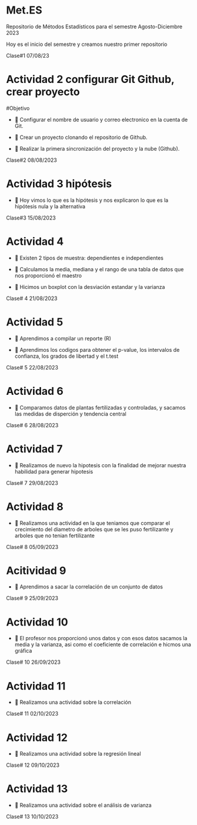 # Met.ES
Repositorio de Métodos Estadísticos para el semestre Agosto-Diciembre 2023

Hoy es el inicio del semestre y creamos nuestro primer repositorio

Clase#1 07/08/23

# Actividad 2 configurar Git Github, crear proyecto

#Objetivo

+ :dart: Configurar el nombre de usuario y correo electronico en la cuenta de Git.

+ :dart: Crear un proyecto clonando el repositorio de Github.

+ :dart: Realizar la primera sincronización del proyecto y la nube (Github).

Clase#2 08/08/2023

# Actividad 3 hipótesis

+ :dart: Hoy vimos lo que es la hipótesis y nos explicaron lo que es la hipótesis nula y la alternativa

Clase#3 15/08/2023

# Actividad 4

+ :dart: Existen 2 tipos de muestra: dependientes e independientes

+ :dart: Calculamos la media, mediana y el rango de una tabla de datos que nos proporcionó el maestro

+ :dart: Hicimos un boxplot con la desviación estandar y la varianza

Clase# 4 21/08/2023

# Actividad 5

+ :dart: Aprendimos a compilar un reporte (R)

+ :dart: Aprendimos los codigos para obtener el p-value, los intervalos de confianza, los grados de libertad y el t.test

Clase# 5 22/08/2023

# Actividad 6

+ :dart: Comparamos datos de plantas fertilizadas y controladas, y sacamos las medidas de disperción y tendencia central

Clase# 6 28/08/2023

# Actividad 7

+ :dart: Realizamos de nuevo la hipotesis con la finalidad de mejorar nuestra habilidad para generar hipotesis

Clase# 7 29/08/2023

# Actividad 8

+ :dart: Realizamos una actividad en la que teniamos que comparar el crecimiento del diametro de arboles que se les puso fertilizante y arboles que no tenian fertilizante

Clase# 8 05/09/2023

# Acitividad 9

+ :dart: Aprendimos a sacar la correlación de un conjunto de datos

Clase# 9 25/09/2023

# Actividad 10

+ :dart: El profesor nos proporcionó unos datos y con esos datos sacamos la media y la varianza, asi como el coeficiente de correlación e hicmos una gráfica

Clase# 10 26/09/2023

# Actividad 11

+ :dart: Realizamos una actividad sobre la correlación

Clase# 11 02/10/2023

# Actividad 12

+ :dart: Realizamos una actividad sobre la regresión lineal

Clase# 12 09/10/2023

# Actividad 13

+ :dart: Realizamos una actividad sobre el análisis de varianza

Clase# 13 10/10/2023